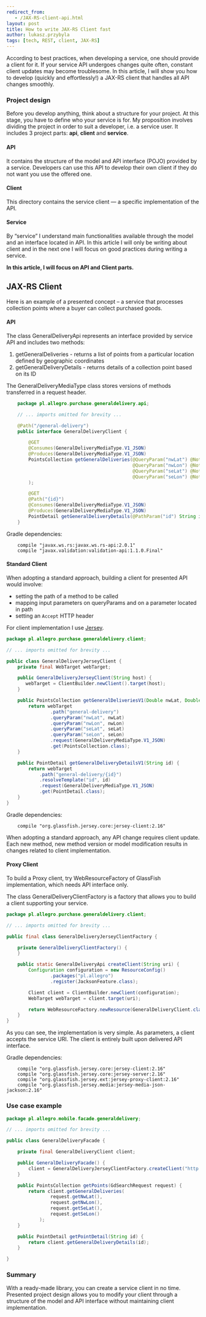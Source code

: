 ```yaml
---
redirect_from:
   - /JAX-RS-client-api.html
layout: post
title: How to write JAX-RS Client fast
author: lukasz.przybyla
tags: [tech, REST, client, JAX-RS]
---
```

According to best practices, when developing a service, one should provide a client for it.
If your service API undergoes changes quite often, constant client updates may become troublesome.
In this article, I will show you how to develop (quickly and effortlessly!) a JAX-RS client that handles all API changes smoothly.


### Project design
Before you develop anything, think about a structure for your project. At this stage, you have to define who your service is for.
My proposition involves dividing the project in order to suit a developer, i.e. a service user.
It includes 3 project parts: **api**, **client** and **service**.

#### API
It contains the structure of the model and API interface (POJO) provided by a service.
Developers can use this API to develop their own client if they do not want you use the offered one.

#### Client
This directory contains the service client — a specific implementation of the API.

#### Service
By “service” I understand main functionalities available through the model and an interface located in API.
In this article I will only be writing about client and in the next one I will focus on good practices during writing a service.

**In this article, I will focus on API and Client parts.**

## JAX-RS Client
Here is an example of a presented concept – a service that processes collection points where a buyer can collect purchased goods.

#### API
The class GeneralDeliveryApi represents an interface provided by service API and includes two methods:

  1. getGeneralDeliveries - returns a list of points from a particular location defined by geographic coordinates
  2. getGeneralDeliveryDetails - returns details of a collection point based on its ID

The GeneralDeliveryMediaType class stores versions of methods transferred in a request header.

```java
    package pl.allegro.purchase.generaldelivery.api;

    // ... imports omitted for brevity ...

    @Path("/general-delivery")
    public interface GeneralDeliveryClient {

        @GET
        @Consumes(GeneralDeliveryMediaType.V1_JSON)
        @Produces(GeneralDeliveryMediaType.V1_JSON)
        PointsCollection getGeneralDeliveries(@QueryParam("nwLat") @NotNull Double nwLat,
                                              @QueryParam("nwLon") @NotNull Double nwLon,
                                              @QueryParam("seLat") @NotNull Double seLat,
                                              @QueryParam("seLon") @NotNull Double seLon
        );

        @GET
        @Path("{id}")
        @Consumes(GeneralDeliveryMediaType.V1_JSON)
        @Produces(GeneralDeliveryMediaType.V1_JSON)
        PointDetail getGeneralDeliveryDetails(@PathParam("id") String id);
    }
```

Gradle dependencies:

```
    compile "javax.ws.rs:javax.ws.rs-api:2.0.1"
    compile "javax.validation:validation-api:1.1.0.Final"
```

#### Standard Client
When adopting a standard approach, building a client for presented API would involve:

  - setting the path of a method to be called
  - mapping input parameters on queryParams and on a parameter located in path
  - setting an `Accept` HTTP header

For client implementation I use [Jersey](https://jersey.java.net/).

```java
package pl.allegro.purchase.generaldelivery.client;

// ... imports omitted for brevity ...

public class GeneralDeliveryJerseyClient {
    private final WebTarget webTarget;

    public GeneralDeliveryJerseyClient(String host) {
       webTarget = ClientBuilder.newClient().target(host);
    }

    public PointsCollection getGeneralDeliveriesV1(Double nwLat, Double nwLon, Double seLat, Double seLon) {
        return webTarget
                .path("general-delivery")
                .queryParam("nwLat", nwLat)
                .queryParam("nwLon", nwLon)
                .queryParam("seLat", seLat)
                .queryParam("seLon", seLon)
                .request(GeneralDeliveryMediaType.V1_JSON)
                .get(PointsCollection.class);
    }

    public PointDetail getGeneralDeliveryDetailsV1(String id) {
        return webTarget
            .path("general-delivery/{id}")
            .resolveTemplate("id", id)
            .request(GeneralDeliveryMediaType.V1_JSON)
            .get(PointDetail.class);
    }
}
```

Gradle dependencies:

```
    compile "org.glassfish.jersey.core:jersey-client:2.16"
```

When adopting a standard approach, any API change requires client update.
Each new method, new method version or model modification results in changes related to client implementation.

#### Proxy Client
To build a Proxy client, try WebResourceFactory of GlassFish implementation, which needs API interface only.

The class GeneralDeliveryClientFactory is a factory that allows you to build a client supporting your service.

```java
package pl.allegro.purchase.generaldelivery.client;

// ... imports omitted for brevity ...

public final class GeneralDeliveryJerseyClientFactory {

    private GeneralDeliveryClientFactory() {
    }

    public static GeneralDeliveryApi createClient(String uri) {
        Configuration configuration = new ResourceConfig()
                .packages("pl.allegro")
                .register(JacksonFeature.class);

        Client client = ClientBuilder.newClient(configuration);
        WebTarget webTarget = client.target(uri);

        return WebResourceFactory.newResource(GeneralDeliveryClient.class, webTarget);
    }
}
```

As you can see, the implementation is very simple. As parameters, a client accepts the service URI.
The client is entirely built upon delivered API interface.

Gradle dependencies:

```
    compile "org.glassfish.jersey.core:jersey-client:2.16"
    compile "org.glassfish.jersey.core:jersey-server:2.16"
    compile "org.glassfish.jersey.ext:jersey-proxy-client:2.16"
    compile "org.glassfish.jersey.media:jersey-media-json-jackson:2.16"
```

### Use case example

```java
package pl.allegro.mobile.facade.generaldelivery;

// ... imports omitted for brevity ...

public class GeneralDeliveryFacade {

    private final GeneralDeliveryClient client;

    public GeneralDeliveryFacade() {
        client = GeneralDeliveryJerseyClientFactory.createClient("http://localhost:8080");
    }

    public PointsCollection getPoints(GdSearchRequest request) {
        return client.getGeneralDeliveries(
                request.getNwLat(),
                request.getNwLon(),
                request.getSeLat(),
                request.getSeLon()
            );
    }

    public PointDetail getPointDetail(String id) {
        return client.getGeneralDeliveryDetails(id);
    }

}
```

### Summary
With a ready-made library, you can create a service client in no time.
Presented project design allows you to modify your client through a structure of the model and API interface without maintaining client implementation.
